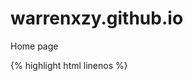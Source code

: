 # warrenxzy.github.io
Home page


{% highlight html linenos %}
<html>
    <head>
        <meta charset="UTF-8">
        <title>
        <iframe width="760px" height="500px" src="https://sway.office.com/s/lAJ6kBIopMPHhLHa/embed" frameborder="0" marginheight="0" marginwidth="0" max-width="100%" sandbox="allow-forms allow-modals allow-orientation-lock allow-popups allow-same-origin allow-scripts" scrolling="no" style="border: none; max-width: 100%; max-height: 100vh" allowfullscreen mozallowfullscreen msallowfullscreen webkitallowfullscreen></iframe>
        
      </title>
    </head>
    <body>
    </body>
</html>
{% endhighlight %}
